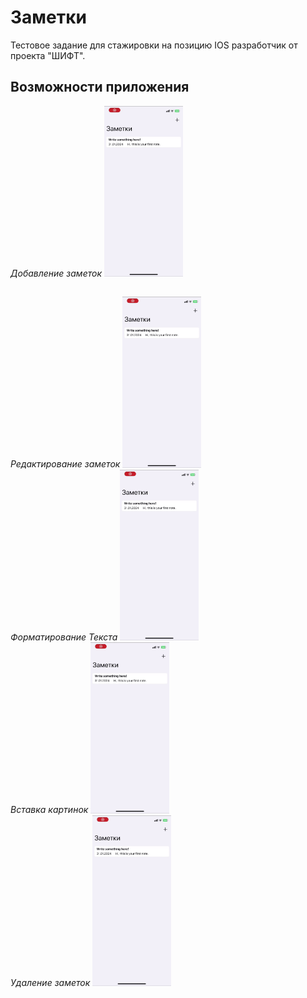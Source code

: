 # Заметки 
Тестовое задание для стажировки на позицию IOS разработчик от проекта "ШИФТ".

## Возможности приложения

*Добавление заметок*
<img src="pictures/1.gif" width="25%" height="auto">
##
*Редактирование заметок*
<img src="pictures/1.gif" width="25%" height="auto"> <br />
*Форматирование Текста*
<img src="pictures/1.gif" width="25%" height="auto"> <br />
*Вставка картинок*
<img src="pictures/1.gif" width="25%" height="auto"> <br />
*Удаление заметок*
<img src="pictures/1.gif" width="25%" height="auto"> <br />
